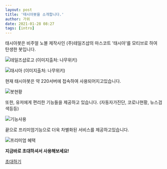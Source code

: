 ```yaml
---
layout: post
title: '태시아봇을 소개합니다.'
author: 가위
date: 2021-01-28 08:27
tags: [intro]
---
```


태시아봇은 비주얼 노블 제작사인 (주)테일즈샵의 마스코트 '태시아'를 모티브로 하여 탄생한 봇입니다.

![테일즈샵로고 (이미지출처: 나무위키)](https://namu.wiki/jump/8ed9yv7M37KVn%2Bx2KU%2B3e7SnYqVwutQhPrZrDTnPLJGcMrF0MTxf6R8xaxxmJx9874qI%2FIyLnEpitc9eLajWEr7J9wtLomDU%2Boumg6Git5c%3D)

![태시아 (이미지출처: 나무위키)](https://namu.wiki/jump/LPEvJUAnH5AzYWchTm8%2B5ZJolZncberoK91WdKFaFcizfeiQmA81%2FPD92TXlW9hWf2H1ztLFdWtuBESAf9JukA%3D%3D)


현재 태시아봇은 약 220서버에 접속하여 사용되어지고있습니다.

![봇현황](https://media.discordapp.net/attachments/774801225807429642/804249636520853514/unknown.png)


또한, 유저에게 편리한 기능들을 제공하고 있습니다.
(자동자가진단, 코로나현황, 뉴스검색등등)

![기능사용](https://media.discordapp.net/attachments/774801225807429642/804250870505406474/2021_01_28_16_24_23_108.gif?width=607&height=644)


끝으로 프리미엄기능으로 더욱 차별화된 서비스를 제공하고있습니다.

![프리미엄 혜택](https://media.discordapp.net/attachments/774801225807429642/804252141275185162/unknown.png)


**지금바로 초대하셔서 사용해보세요!**

[초대하기](https://discord.com/oauth2/authorize?client_id=728820788278329424&permissions=8&scope=bot)
